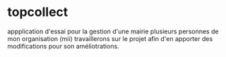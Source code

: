 # topcollect
appplication d'essai pour la gestion d'une  mairie
plusieurs personnes de mon organisation (mii) travaillerons sur le projet afin d'en apporter des modifications pour son améliotrations.
